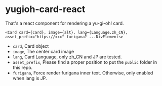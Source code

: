 # yugioh-card-react
That's a react component for rendering a yu-gi-oh! card.

```
<Card card={card}, image={alt}, lang={Language.zh_CN}, asset_prefix="https://xxx" furigana? ...DivElements>
```

+ `card`, Card object
+ `image`, The center card image
+ `lang`, Card Language, only zh_CN and JP are tested.
+ `asset_prefix`, Please find a proper position to put the `public` folder in this repo.
+ `furigana`, Force render furigana inner text. Otherwise, only enabled when lang is JP.

